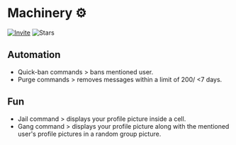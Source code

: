 # Machinery ⚙️
[![Invite](https://img.shields.io/badge/badges%20-%23323330.svg?&style=for-the-badge&logo=Discord&logoColor=black&color=006DEC)](https://discord.com/api/oauth2/authorize?client_id=966855473154383904&permissions=8&scope=bot)
![Stars](https://img.shields.io/github/stars/LucasVieiraS/Machinery?style=for-the-badge)
## Automation
 - Quick-ban commands > bans mentioned user.
 - Purge commands > removes messages within a limit of 200/ <7 days.

## Fun
 - Jail command > displays your profile picture inside a cell.
 - Gang command > displays your profile picture along with the mentioned user's profile pictures in a random group picture.
